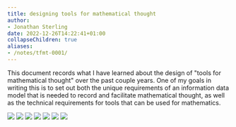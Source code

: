 ```yaml
---
title: designing tools for mathematical thought
author:
- Jonathan Sterling
date: 2022-12-26T14:22:41+01:00
collapseChildren: true
aliases:
- /notes/tfmt-0001/
---
```


This document records what I have learned about the design of "tools for mathematical thought" over the past couple years. One of my goals in writing this is to set out both the unique requirements of an information data model that is needed to record and facilitate mathematical thought, as well as the technical requirements for tools that can be used for mathematics.

![](tfmt-0002)
![](tfmt-0004)
![](tfmt-0003)
![](tfmt-0007)
![](tfmt-0005)
![](tfmt-000V)
![](tfmt-000E)
